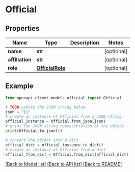 # Official


## Properties

Name | Type | Description | Notes
------------ | ------------- | ------------- | -------------
**name** | **str** |  | [optional] 
**affiliation** | **str** |  | [optional] 
**role** | [**OfficialRole**](OfficialRole.md) |  | [optional] 

## Example

```python
from openapi_client.models.official import Official

# TODO update the JSON string below
json = "{}"
# create an instance of Official from a JSON string
official_instance = Official.from_json(json)
# print the JSON string representation of the object
print(Official.to_json())

# convert the object into a dict
official_dict = official_instance.to_dict()
# create an instance of Official from a dict
official_from_dict = Official.from_dict(official_dict)
```
[[Back to Model list]](../README.md#documentation-for-models) [[Back to API list]](../README.md#documentation-for-api-endpoints) [[Back to README]](../README.md)


